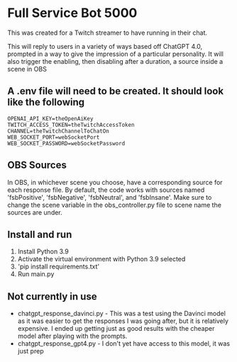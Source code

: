 # Full Service Bot 5000
This was created for a Twitch streamer to have running in their chat.

This will reply to users in a variety of ways based off ChatGPT 4.0, prompted in a way to give the impression of a particular personality.
It will also trigger the enabling, then disabling after a duration, a source inside a scene in OBS

## A .env file will need to be created. It should look like the following
```
OPENAI_API_KEY=theOpenAiKey
TWITCH_ACCESS_TOKEN=theTwitchAccessToken
CHANNEL=theTwitchChannelToChatOn
WEB_SOCKET_PORT=webSocketPort
WEB_SOCKET_PASSWORD=webSocketPassword
```

## OBS Sources
In OBS, in whichever scene you choose, have a corresponding source for each response file. By default, the code works with sources named 'fsbPositive', 'fsbNegative', 'fsbNeutral', and 'fsbInsane'. Make sure to change the scene variable in the obs_controller.py file to scene name the sources are under.

## Install and run
1. Install Python 3.9
2. Activate the virtual environment with Python 3.9 selected 
3. 'pip install requirements.txt'
4. Run main.py

## Not currently in use
* chatgpt_response_davinci.py - This was a test using the Davinci model as it was easier to get the responses I was going after, but it is relatively expensive. I ended up getting just as good results with the cheaper model after playing with the prompts.
* chatgpt_response_gpt4.py - I don't yet have access to this model, it was just prep